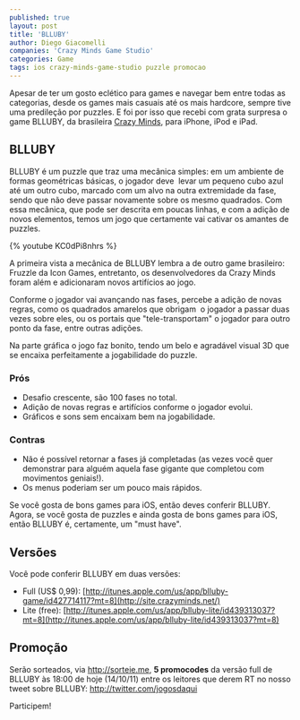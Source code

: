```yaml
---
published: true
layout: post
title: 'BLLUBY'
author: Diego Giacomelli
companies: 'Crazy Minds Game Studio'
categories: Game
tags: ios crazy-minds-game-studio puzzle promocao
---
```

Apesar de ter um gosto eclético para games e navegar bem entre todas as categorias, desde os games mais casuais até os mais hardcore, sempre tive uma predileção por puzzles. E foi por isso que recebi com grata surpresa o game BLLUBY, da brasileira [Crazy Minds](http://site.crazyminds.net/), para iPhone, iPod e iPad.

## BLLUBY
BLLUBY é um puzzle que traz uma mecânica simples: em um ambiente de formas geométricas básicas, o jogador deve  levar um pequeno cubo azul até um outro cubo, marcado com um alvo na outra extremidade da fase, sendo que não deve passar novamente sobre os mesmo quadrados. Com essa mecânica, que pode ser descrita em poucas linhas, e com a adição de novos elementos, temos um jogo que certamente vai cativar os amantes de puzzles.

{% youtube KC0dPi8nhrs %}

A primeira vista a mecânica de BLLUBY lembra a de outro game brasileiro: Fruzzle da Icon Games, entretanto, os desenvolvedores da Crazy Minds foram além e adicionaram novos artifícios ao jogo.

Conforme o jogador vai avançando nas fases, percebe a adição de novas regras, como os quadrados amarelos que obrigam  o jogador a passar duas vezes sobre eles, ou os portais que "tele-transportam" o jogador para outro ponto da fase, entre outras adições.

Na parte gráfica o jogo faz bonito, tendo um belo e agradável visual 3D que se encaixa perfeitamente a jogabilidade do puzzle.

### Prós
* Desafio crescente, são 100 fases no total.
* Adição de novas regras e artifícios conforme o jogador evolui.
* Gráficos e sons sem encaixam bem na jogabilidade.

### Contras
* Não é possível retornar a fases já completadas (as vezes você quer demonstrar para alguém aquela fase gigante que completou com movimentos geniais!).
* Os menus poderiam ser um pouco mais rápidos.

Se você gosta de bons games para iOS, então deves conferir BLLUBY. Agora, se você gosta de puzzles e ainda gosta de bons games para iOS, então BLLUBY é, certamente, um "must have".

## Versões
Você pode conferir BLLUBY em duas versões:

* Full (US$ 0,99): [http://itunes.apple.com/us/app/blluby-game/id427714117?mt=8](http://site.crazyminds.net/)
* Lite (free): [http://itunes.apple.com/us/app/blluby-lite/id439313037?mt=8](http://itunes.apple.com/us/app/blluby-lite/id439313037?mt=8)

## Promoção
Serão sorteados, via http://sorteie.me, **5 promocodes** da versão full de BLLUBY às 18:00 de hoje (14/10/11) entre os leitores que derem RT no nosso tweet sobre BLLUBY: <a href="http://twitter.com/jogosdaqui" target="_blank">http://twitter.com/jogosdaqui</a>

Participem!